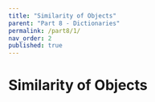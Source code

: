 ```yaml
---
title: "Similarity of Objects"
parent: "Part 8 - Dictionaries"
permalink: /part8/1/
nav_order: 2
published: true
---
```


# Similarity of Objects